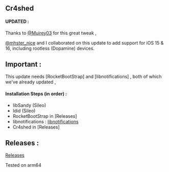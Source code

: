 ## Cr4shed
 
#### UPDATED : 
Thanks to [@Muirey03](https://twitter.com/muirey03) for this great tweak , 


[@mhster_nice](https://twitter.com/mhster_nice) and I collaborated on this update to add support for iOS 15 & 16, including rootless (Dopamine) devices.


## Important :
This update needs [RocketBootStrap] and [libnotifications] , both of which we've already updated ,


 
#### Installation Steps (in order) : 

- libSandy (Sileo)
- ldid (Sileo)
- RocketBootStrap in [Releases]
- libnotifications : [libnotifications](https://github.com/crazymind90/libnotifications-Rootless/releases/tag/tweak)
- Cr4shed in [Releases]



## Releases : 
[Releases](https://github.com/crazymind90/Cr4shed-Rootless/releases/tag/tweak)

Tested on arm64
